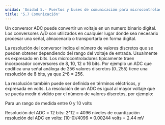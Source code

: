 ```yaml
---
unidad: 'Unidad 5.- Puertos y buses de comunicación para microcontroladores'
title: '5.7 Comunicación'
---
```


Un conversor ADC puede convertir un voltaje en un numero binario digital. Los conversores A/D son utilizados en cualquier lugar donde sea necesario procesar una señal, almacenarla o transportarla en forma digital.

La resolución del conversor indica el número de valores discretos que se pueden obtener dependiendo del rango del voltaje de entrada. Usualmente es expresado en bits. Los microcontroladores típicamente traen incorporador conversores de 8, 10, 12 o 16 bits. Por ejemplo un ADC que codifica una señal análoga de 256 valores discretos (0..255) tiene una resolución de 8 bits, ya que 2^8 = 256.

La resolución también puede ser definida en términos eléctricos, y expresada en volts. La resolución de un ADC es igual al mayor voltaje que se pueda medir dividido por el número de valores discretos, por ejemplo: 

Para un rango de medida entre 0 y 10 volts 

Resolución del ADC = 12 bits: 2^12 = 4096 niveles de cuantización resolución del ADC en volts: (10-0)/4096 = 0.00244 volts = 2.44 mV